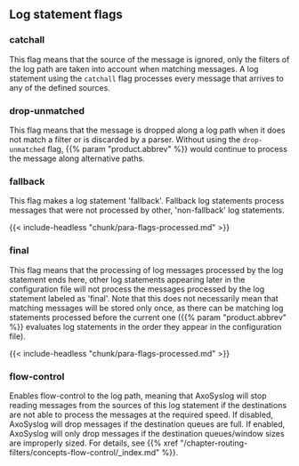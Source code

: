 ---
---
<!-- DISCLAIMER: This file is based on the syslog-ng Open Source Edition documentation https://github.com/balabit/syslog-ng-ose-guides/commit/2f4a52ee61d1ea9ad27cb4f3168b95408fddfdf2 and is used under the terms of The syslog-ng Open Source Edition Documentation License. The file has been modified by Axoflow. -->
<span id="Log"></span>

## Log statement flags

### catchall

This flag means that the source of the message is ignored, only the filters of the log path are taken into account when matching messages. A log statement using the `catchall` flag processes every message that arrives to any of the defined sources.

### drop-unmatched

This flag means that the message is dropped along a log path when it does not match a filter or is discarded by a parser. Without using the `drop-unmatched` flag, {{% param "product.abbrev" %}} would continue to process the message along alternative paths.

### fallback

This flag makes a log statement 'fallback'. Fallback log statements process messages that were not processed by other, 'non-fallback' log statements.

{{< include-headless "chunk/para-flags-processed.md" >}}

### final

This flag means that the processing of log messages processed by the log statement ends here, other log statements appearing later in the configuration file will not process the messages processed by the log statement labeled as 'final'. Note that this does not necessarily mean that matching messages will be stored only once, as there can be matching log statements processed before the current one ({{% param "product.abbrev" %}} evaluates log statements in the order they appear in the configuration file).

{{< include-headless "chunk/para-flags-processed.md" >}}

### flow-control

Enables flow-control to the log path, meaning that AxoSyslog will stop reading messages from the sources of this log statement if the destinations are not able to process the messages at the required speed. If disabled, AxoSyslog will drop messages if the destination queues are full. If enabled, AxoSyslog will only drop messages if the destination queues/window sizes are improperly sized. For details, see {{% xref "/chapter-routing-filters/concepts-flow-control/_index.md" %}}.
